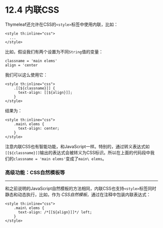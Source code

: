 # 12.4 内联CSS
Thymeleaf还允许在CSS的`<style>`标签中使用内联，比如：
```
<style th:inline="css">
  ...
</style>
```
比如，假设我们有两个设置为不同`String`值的变量：
```
classname = 'main elems'
align = 'center
```
我们可以这么使用它：
```
<style th:inline="css">
    .[[${classname}]] {
      text-align: [[${align}]];
    }
</style>
```
结果为：
```
<style th:inline="css">
    .main\ elems {
      text-align: center;
    }
</style>
```
注意内联CSS也有智能功能，和JavaScript一样。特别的，通过转义表达式如`[[${classname}]]`输出的表达式会被转义为CSS标识。所以在上面的代码段中我们的`classname = 'main elems'`变成了`main\ elems`。

### 高级功能：CSS自然模板等 ###
---------------------------------------
和之前说明的JavaScript自然模板的方法相同，内联CSS也支持`<style>`标签同时静态和动态执行，比如，作为 *CSS自然模板*，通过在注释中包装内联表达式：
```
<style th:inline="css">
    .main\ elems {
      text-align: /*[[${align}]]*/ left;
    }
</style>
```
